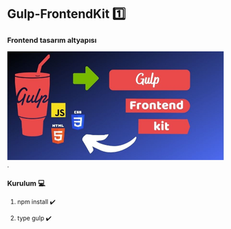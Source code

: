 # Gulp-FrontendKit :one:
### Frontend  tasarım altyapısı

![Gulp](https://github.com/acarcem/Gulp-FrontendKit/blob/main/gulp-frontendkit.jpg).


### Kurulum :computer:

1. npm install :heavy_check_mark:

2.  type gulp :heavy_check_mark:



